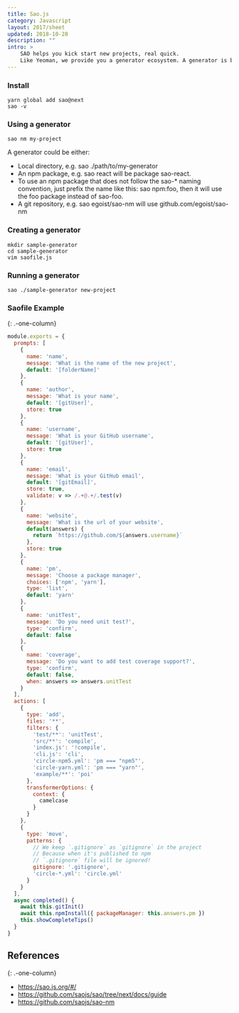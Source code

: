 ```yaml
---
title: Sao.js
category: Javascript
layout: 2017/sheet
updated: 2018-10-28
description: ""
intro: >
    SAO helps you kick start new projects, real quick.
    Like Yeoman, we provide you a generator ecosystem. A generator is basically a starter, optionally you can add a saofile.js to control how to generate a new project.
---
```


### Install

```
yarn global add sao@next
sao -v
```

### Using a generator

```
sao nm my-project
```

A generator could be either:

* Local directory, e.g. sao ./path/to/my-generator
* An npm package, e.g. sao react will be package sao-react.
* To use an npm package that does not follow the sao-* naming convention, just prefix the name like this: sao npm:foo, then it will use the foo package instead of sao-foo.
* A git repository, e.g. sao egoist/sao-nm will use github.com/egoist/sao-nm


### Creating a generator

```
mkdir sample-generator
cd sample-generator
vim saofile.js
```

### Running a generator

```
sao ./sample-generator new-project
```

### Saofile Example
{: .-one-column}

```js
module.exports = {
  prompts: [
    {
      name: 'name',
      message: 'What is the name of the new project',
      default: '[folderName]'
    },
    {
      name: 'author',
      message: 'What is your name',
      default: '[gitUser]',
      store: true
    },
    {
      name: 'username',
      message: 'What is your GitHub username',
      default: '[gitUser]',
      store: true
    },
    {
      name: 'email',
      message: 'What is your GitHub email',
      default: '[gitEmail]',
      store: true,
      validate: v => /.+@.+/.test(v)
    },
    {
      name: 'website',
      message: 'What is the url of your website',
      default(answers) {
        return `https://github.com/${answers.username}`
      },
      store: true
    },
    {
      name: 'pm',
      message: 'Choose a package manager',
      choices: ['npm', 'yarn'],
      type: 'list',
      default: 'yarn'
    },
    {
      name: 'unitTest',
      message: 'Do you need unit test?',
      type: 'confirm',
      default: false
    },
    {
      name: 'coverage',
      message: 'Do you want to add test coverage support?',
      type: 'confirm',
      default: false,
      when: answers => answers.unitTest
    }
  ],
  actions: [
    {
      type: 'add',
      files: '**',
      filters: {
        'test/**': 'unitTest',
        'src/**': 'compile',
        'index.js': '!compile',
        'cli.js': 'cli',
        'circle-npm5.yml': 'pm === "npm5"',
        'circle-yarn.yml': 'pm === "yarn"',
        'example/**': 'poi'
      },
      transformerOptions: {
        context: {
          camelcase
        }
      }
    },
    {
      type: 'move',
      patterns: {
        // We keep `.gitignore` as `gitignore` in the project
        // Because when it's published to npm
        // `.gitignore` file will be ignored!
        gitignore: '.gitignore',
        'circle-*.yml': 'circle.yml'
      }
    }
  ],
  async completed() {
    await this.gitInit()
    await this.npmInstall({ packageManager: this.answers.pm })
    this.showCompleteTips()
  }
}
```


## References
{: .-one-column}

* <https://sao.js.org/#/>
* <https://github.com/saojs/sao/tree/next/docs/guide>
* <https://github.com/saojs/sao-nm>